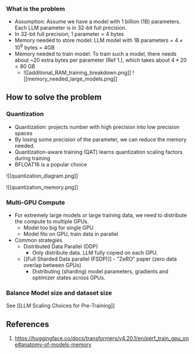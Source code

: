 ### What is the problem
- Assumption: Assume we have a model with 1 billion (1B) parameters. Each LLM parameter is in 32-bit full precision.
- In 32-bit full precision, 1 parameter = 4 bytes
- Memory needed to store model: LLM model with 1B parameters = $4 \times 10^9$ bytes = 4GB
- Memory needed to train model: To train such a model, there needs about ~20 extra bytes per parameter (Ref 1.), which takes about $4 * 20 = 80$ GB
	- ![[additional_RAM_training_breakdown.png]]
![[memory_needed_large_models.png]]
## How to solve the problem
### Quantization
- Quantization: projects number with high precision into low precision spaces
- By losing some precision of the parameter, we can reduce the memory needed.
- Quantization-aware training (QAT) learns quantization scaling factors during training
- BFLOAT16 is a popular choice

![[quantization_diagram.png]]

![[quantization_memory.png]]

### Multi-GPU Compute
- For extremely large models or large training data, we need to distribute the compute to multiple GPUs.
	- Model too big for single GPU
	- Model fits on GPU, train data in parallel
- Common strategies
	- Distributed Data Parallel (DDP)
		- Only distribute data. LLM fully copied on each GPU.
	- [[Full Sharded Data parallel (FSDP)]] - "ZeRO" paper (zero data overlap between GPUs)
		- Distributing (sharding) model parameters, gradients and optimizer states across GPUs.

### Balance Model size and dataset size 
See [[LLM Scaling Choices for Pre-Training]]

## References
1. https://huggingface.co/docs/transformers/v4.20.1/en/perf_train_gpu_one#anatomy-of-models-memory